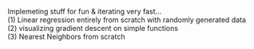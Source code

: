 Implemeting stuff for fun & iterating very fast... <br />
(1) Linear regression entirely from scratch with randomly generated data<br />
(2) visualizing gradient descent on simple functions<br />
(3) Nearest Neighbors from scratch <br />
